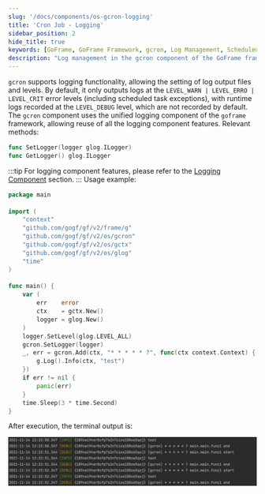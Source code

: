```yaml
---
slug: '/docs/components/os-gcron-logging'
title: 'Cron Job - Logging'
sidebar_position: 2
hide_title: true
keywords: [GoFrame, GoFrame Framework, gcron, Log Management, Scheduled Task, Log Component, Log Output, Log Level, GoFrame Log, glog]
description: "Log management in the gcron component of the GoFrame framework. gcron supports setting log output files and levels, and by default, logs at the error level. Users can leverage all the features of the logging component through the GoFrame framework. The article provides Go code examples showing how to set and use gcron's logging feature."
---
```


`gcron` supports logging functionality, allowing the setting of log output files and levels. By default, it only outputs logs at the `LEVEL_WARN | LEVEL_ERRO | LEVEL_CRIT` error levels (including scheduled task exceptions), with runtime logs recorded at the `LEVEL_DEBUG` level, which are not recorded by default. The `gcron` component uses the unified logging component of the `goframe` framework, allowing reuse of all the logging component features. Relevant methods:

```go
func SetLogger(logger glog.ILogger)
func GetLogger() glog.ILogger
```
:::tip
For logging component features, please refer to the [Logging Component](../../../核心组件/日志组件/日志组件.md) section.
:::
Usage example:

```go
package main

import (
    "context"
    "github.com/gogf/gf/v2/frame/g"
    "github.com/gogf/gf/v2/os/gcron"
    "github.com/gogf/gf/v2/os/gctx"
    "github.com/gogf/gf/v2/os/glog"
    "time"
)

func main() {
    var (
        err    error
        ctx    = gctx.New()
        logger = glog.New()
    )
    logger.SetLevel(glog.LEVEL_ALL)
    gcron.SetLogger(logger)
    _, err = gcron.Add(ctx, "* * * * * ?", func(ctx context.Context) {
        g.Log().Info(ctx, "test")
    })
    if err != nil {
        panic(err)
    }
    time.Sleep(3 * time.Second)
}
```

After execution, the terminal output is:

![](/markdown/673cee2f61375b3979a03c30934fd8d8.png)